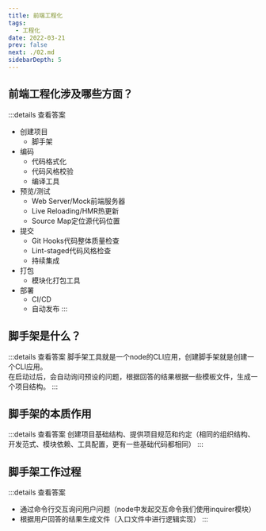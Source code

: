 ```yaml
---
title: 前端工程化
tags: 
  - 工程化
date: 2022-03-21
prev: false
next: ./02.md
sidebarDepth: 5
---
```


## 前端工程化涉及哪些方面？

:::details 查看答案
- 创建项目
    + 脚手架
- 编码
    + 代码格式化
    + 代码风格校验
    + 编译工具
- 预览/测试
    + Web Server/Mock前端服务器
    + Live Reloading/HMR热更新
    + Source Map定位源代码位置
- 提交
    + Git Hooks代码整体质量检查
    + Lint-staged代码风格检查
    + 持续集成
- 打包
    + 模块化打包工具
- 部署
    + CI/CD
    + 自动发布
:::

## 脚手架是什么？

:::details 查看答案
脚手架工具就是一个node的CLI应用，创建脚手架就是创建一个CLI应用。  
在启动过后，会自动询问预设的问题，根据回答的结果根据一些模板文件，生成一个项目结构。
:::

## 脚手架的本质作用

:::details 查看答案
创建项目基础结构、提供项目规范和约定（相同的组织结构、开发范式、模块依赖、工具配置，更有一些基础代码都相同）
:::

## 脚手架工作过程

:::details 查看答案
- 通过命令行交互询问用户问题（node中发起交互命令我们使用inquirer模块）  
- 根据用户回答的结果生成文件（入口文件中进行逻辑实现）
:::

